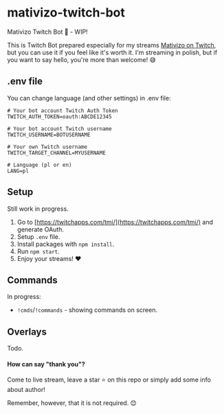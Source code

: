 # mativizo-twitch-bot

Mativizo Twitch Bot 🤖 - WIP!

This is Twitch Bot prepared especially for my streams [Mativizo on Twitch](https://twitch.tv/mativizo), but you can use it if you feel like it's worth it. I'm streaming in polish, but if you want to say hello, you're more than welcome! 😅


## .env file
You can change language (and other settings) in .env file:

```
# Your bot account Twitch Auth Token
TWITCH_AUTH_TOKEN=oauth:ABCDE12345

# Your bot account Twitch username
TWITCH_USERNAME=BOTUSERNAME

# Your own Twitch username
TWITCH_TARGET_CHANNEL=MYUSERNAME

# Language (pl or en)
LANG=pl
```

## Setup

Still work in progress.

1. Go to [https://twitchapps.com/tmi/](https://twitchapps.com/tmi/) and generate OAuth.
2. Setup `.env` file.
3. Install packages with `npm install`.
4. Run `npm start`.
5. Enjoy your streams! ❤

## Commands

In progress:
- `!cmds`/`!commands` - showing commands on screen.

## Overlays

Todo.

#### How can say "thank you"?

Come to live stream, leave a star ⭐ on this repo or simply add some info about author! 

Remember, however, that it is not required. 😊
